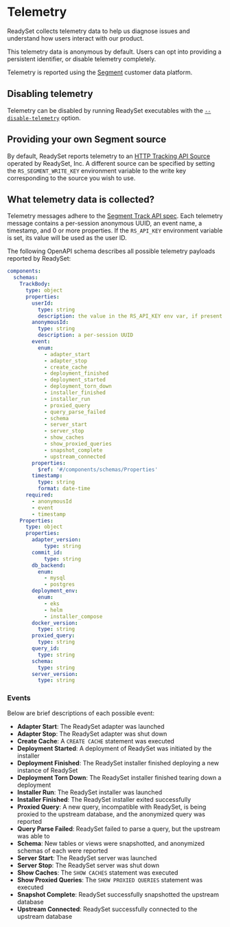 # Telemetry

ReadySet collects telemetry data to help us diagnose issues and understand how users interact with our product.

This telemetry data is anonymous by default. Users can opt into providing a persistent identifier, or disable telemetry completely.

Telemetry is reported using the [Segment](https://segment.com) customer data platform.

## Disabling telemetry

Telemetry can be disabled by running ReadySet executables with the [`--disable-telemetry`](cli/readyset.md#-disable-telemetry) option.

## Providing your own Segment source

By default, ReadySet reports telemetry to an [HTTP Tracking API Source](https://segment.com/docs/connections/sources/catalog/libraries/server/http-api/) operated by ReadySet, Inc. A different source can be specified by setting the `RS_SEGMENT_WRITE_KEY` environment variable to the write key corresponding to the source you wish to use.

## What telemetry data is collected?

Telemetry messages adhere to the [Segment Track API spec](https://segment.com/docs/connections/spec/track/). Each telemetry message contains a per-session anonymous UUID, an event name, a timestamp, and 0 or more properties. If the `RS_API_KEY` environment variable is set, its value will be used as the user ID.

The following OpenAPI schema describes all possible telemetry payloads reported by ReadySet:

```yaml
components:
  schemas:
    TrackBody:
      type: object
      properties:
        userId:
          type: string
          description: the value in the RS_API_KEY env var, if present
        anonymousId:
          type: string
          description: a per-session UUID
        event:
          enum:
            - adapter_start
            - adapter_stop
            - create_cache
            - deployment_finished
            - deployment_started
            - deployment_torn_down
            - installer_finished
            - installer_run
            - proxied_query
            - query_parse_failed
            - schema
            - server_start
            - server_stop
            - show_caches
            - show_proxied_queries
            - snapshot_complete
            - upstream_connected
        properties:
          $ref: '#/components/schemas/Properties'
        timestamp:
          type: string
          format: date-time
      required:
        - anonymousId
        - event
        - timestamp
    Properties:
      type: object
      properties:
        adapter_version:
            type: string
        commit_id:
            type: string
        db_backend:
          enum:
            - mysql
            - postgres
        deployment_env:
          enum:
            - eks
            - helm
            - installer_compose
        docker_version:
          type: string
        proxied_query:
          type: string
        query_id:
          type: string
        schema:
          type: string
        server_version:
          type: string
```

### Events

Below are brief descriptions of each possible event:

- **Adapter Start**: The ReadySet adapter was launched
- **Adapter Stop**: The ReadySet adapter was shut down
- **Create Cache**: A `CREATE CACHE` statement was executed
- **Deployment Started**: A deployment of ReadySet was initiated by the installer
- **Deployment Finished**: The ReadySet installer finished deploying a new instance of ReadySet
- **Deployment Torn Down**: The ReadySet installer finished tearing down a deployment
- **Installer Run**: The ReadySet installer was launched
- **Installer Finished**: The ReadySet installer exited successfully
- **Proxied Query**: A new query, incompatible with ReadySet, is being proxied to the upstream database, and the anonymized query was reported
- **Query Parse Failed**: ReadySet failed to parse a query, but the upstream was able to
- **Schema**: New tables or views were snapshotted, and anonymized schemas of each were reported
- **Server Start**: The ReadySet server was launched
- **Server Stop**: The ReadySet server was shut down
- **Show Caches**: The `SHOW CACHES` statement was executed
- **Show Proxied Queries**: The `SHOW PROXIED QUERIES` statement was executed
- **Snapshot Complete**: ReadySet successfully snapshotted the upstream database
- **Upstream Connected**: ReadySet successfully connected to the upstream database

